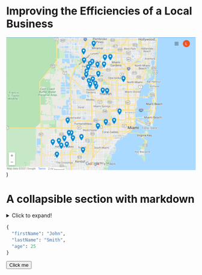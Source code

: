 # Improving the Efficiencies of a Local Business

![My helpful screenshot](/breakfastfiesta/deliverymap.png))


# A collapsible section with markdown
<details>
  <summary>Click to expand!</summary>
  
  ## Heading
  1. A numbered
  2. list
     * With some
     * Sub bullets
</details>


```python
{
  "firstName": "John",
  "lastName": "Smith",
  "age": 25
}
```

<button name="button">Click me</button>